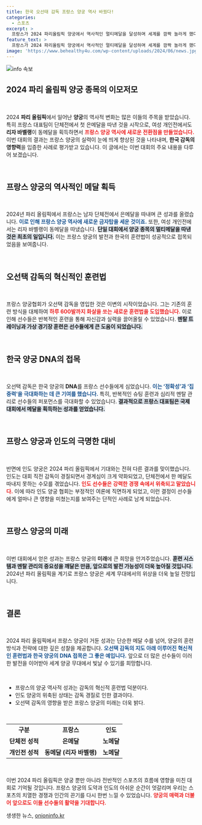 ```yaml
---
title: 한국 오선태 감독 프랑스 양궁 역사 바꿨다!
categories:
  - 스포츠
excerpt: >
  프랑스가 2024 파리올림픽 양궁에서 역사적인 멀티메달을 달성하며 세계를 깜짝 놀라게 했다. 한국식 훈련법이 도입된 결과 여자 개인전 동메달과 남자 단체전 은메달을 동시에 기록, 반면 인도는 감독 경질로 메달을 놓치는 수모를 겪었다. 양궁의 새로운 역사가 펼쳐진 현장을 놓치지 마세요!
feature_text: >
  프랑스가 2024 파리올림픽 양궁에서 역사적인 멀티메달을 달성하며 세계를 깜짝 놀라게 했다. 한국식 훈련법이 도입된 결과 여자 개인전 동메달과 남자 단체전 은메달을 동시에 기록, 반면 인도는 감독 경질로 메달을 놓치는 수모를 겪었다. 양궁의 새로운 역사가 펼쳐진 현장을 놓치지 마세요!
image: 'https://www.behealthy4u.com/wp-content/uploads/2024/06/news.jpg'
---
```


<p><img src="https://www.behealthy4u.com/wp-content/uploads/2024/06/news.jpg" alt="info 속보" /></p>

<h2 data-ke-size="size26">2024 파리 올림픽 양궁 종목의 이모저모</h2>

<p data-ke-size="size16">&nbsp;</p>

<p>2024 <strong>파리 올림픽</strong>에서 일어난 <strong>양궁</strong>의 역사적 변화는 많은 이들의 주목을 받았습니다. 특히 프랑스 대표팀이 단체전에서 첫 은메달을 따낸 것을 시작으로, 여성 개인전에서도 <strong>리자 바벨랭</strong>이 동메달을 획득하면서 <b><span style="color: #ee2323;">프랑스 양궁 역사에 새로운 전환점을 만들었습니다.</span></b> 이번 대회의 결과는 프랑스 양궁의 실력이 눈에 띄게 향상된 것을 나타내며, <strong>한국 감독의 영향력</strong>을 입증한 사례로 평가받고 있습니다. 이 글에서는 이번 대회의 주요 내용을 다루어 보겠습니다.</p>

<p data-ke-size="size16">&nbsp;</p>

<h2 data-ke-size="size26">프랑스 양궁의 역사적인 메달 획득</h2>

<p data-ke-size="size16">&nbsp;</p>

<p>2024년 파리 올림픽에서 프랑스는 남자 단체전에서 은메달을 따내며 큰 성과를 올렸습니다. <b><span style="color: #1a5490;">이로 인해 프랑스 양궁 역사에 새로운 금자탑을 세운 것이죠.</span></b> 또한, 여성 개인전에서는 리자 바벨랭이 동메달을 따냈습니다. <b><span style="background-color: #21538527;">단일 대회에서 양궁 종목의 멀티메달을 따낸 것은 최초의 일입니다.</span></b> 이는 프랑스 양궁의 발전과 한국의 훈련법이 성공적으로 접목되었음을 보여줍니다.</p>

<p data-ke-size="size16">&nbsp;</p>

<h2 data-ke-size="size26">오선택 감독의 혁신적인 훈련법</h2>

<p data-ke-size="size16">&nbsp;</p>

<p>프랑스 양궁협회가 오선택 감독을 영입한 것은 이변의 시작이었습니다. 그는 기존의 훈련 방식을 대체하여 <b><span style="color: #ee2323;">하루 600발까지 화살을 쏘는 새로운 훈련법을 도입했습니다.</span></b> 이로 인해 선수들은 반복적인 훈련을 통해 자신감과 실력을 끌어올릴 수 있었습니다. <b><span style="background-color: #21538527;">멘탈 트레이닝과 가상 경기장 훈련은 선수들에게 큰 도움이 되었습니다.</span></b> </p>

<p data-ke-size="size16">&nbsp;</p>

<h2 data-ke-size="size26">한국 양궁 DNA의 접목</h2>

<p data-ke-size="size16">&nbsp;</p>

<p>오선택 감독은 한국 양궁의 <strong>DNA</strong>를 프랑스 선수들에게 심었습니다. <b><span style="color: #1a5490;">이는 ‘정확성’과 ‘집중력’을 극대화하는 데 큰 기여를 했습니다.</span></b> 특히, 반복적인 슈팅 훈련과 심리적 멘탈 관리로 선수들의 퍼포먼스를 극대화할 수 있었습니다. <b><span style="background-color: #21538527;">결과적으로 프랑스 대표팀은 국제 대회에서 메달을 획득하는 성과를 얻었습니다.</span></b></p>

<p data-ke-size="size16">&nbsp;</p>

<h2 data-ke-size="size26">프랑스 양궁과 인도의 극명한 대비</h2>

<p data-ke-size="size16">&nbsp;</p>

<p>반면에 인도 양궁은 2024 파리 올림픽에서 기대와는 전혀 다른 결과를 맞이했습니다. 인도는 대회 직전 감독이 경질되면서 경계심이 크게 약화되었고, 단체전에서 한 메달도 따내지 못하는 수모를 겪었습니다. <b><span style="color: #ee2323;">인도 선수들은 강력한 경쟁 속에서 위축되고 말았습니다.</span></b> 이에 따라 인도 양궁 협회는 부정적인 여론에 직면하게 되었고, 이런 결정이 선수들에게 얼마나 큰 영향을 미쳤는지를 보여주는 단적인 사례로 남게 되었습니다.</p>

<p data-ke-size="size16">&nbsp;</p>

<h2 data-ke-size="size26">프랑스 양궁의 미래</h2>

<p data-ke-size="size16">&nbsp;</p>

<p>이번 대회에서 얻은 성과는 프랑스 양궁의 <strong>미래</strong>에 큰 희망을 안겨주었습니다. <b><span style="background-color: #21538527;">훈련 시스템과 멘탈 관리의 중요성을 깨달은 만큼, 앞으로의 발전 가능성이 더욱 높아질 것입니다.</span></b> 2024년 파리 올림픽을 계기로 프랑스 양궁은 세계 무대에서의 위상을 더욱 높일 전망입니다.</p>

<p data-ke-size="size16">&nbsp;</p>

<h2 data-ke-size="size26">결론</h2>

<p data-ke-size="size16">&nbsp;</p>

<p>2024 파리 올림픽에서 프랑스 양궁이 거둔 성과는 단순한 메달 수를 넘어, 양궁의 훈련 방식과 전략에 대한 깊은 성찰을 제공합니다. <b><span style="color: #1a5490;">오선택 감독의 지도 아래 이루어진 혁신적인 훈련법과 한국 양궁의 DNA 접목은 그 좋은 예입니다.</span></b> 앞으로 더 많은 선수들이 이러한 발전을 이어받아 세계 양궁 무대에서 빛날 수 있기를 희망합니다.</p>

<p data-ke-size="size16">&nbsp;</p>

<ul>
    <li>프랑스의 양궁 역사적 성과는 감독의 혁신적 훈련법 덕분이다.</li>
    <li>인도 양궁의 위축된 상태는 감독 경질로 인한 결과이다.</li>
    <li>오선택 감독의 영향을 받은 프랑스 양궁의 미래는 더욱 밝다.</li>
</ul>

<p data-ke-size="size16">&nbsp;</p>

<table>
    <tr>
        <td style="text-align: center; height: 17px;"><b>구분</b></td>
        <td style="text-align: center; height: 17px;"><b>프랑스</b></td>
        <td style="text-align: center; height: 17px;"><b>인도</b></td>
    </tr>
    <tr>
        <td style="text-align: center; height: 17px;"><b>단체전 성적</b></td>
        <td style="text-align: center; height: 17px;"><b>은메달</b></td>
        <td style="text-align: center; height: 17px;"><b>노메달</b></td>
    </tr>
    <tr>
        <td style="text-align: center; height: 17px;"><b>개인전 성적</b></td>
        <td style="text-align: center; height: 17px;"><b>동메달 (리자 바벨랭)</b></td>
        <td style="text-align: center; height: 17px;"><b>노메달</b></td>
    </tr>
</table>

<p data-ke-size="size16">&nbsp;</p>

<p>이번 2024 파리 올림픽은 양궁 뿐만 아니라 전반적인 스포츠의 흐름에 영향을 미친 대회로 기억될 것입니다. 프랑스 양궁의 도약과 인도의 아쉬운 순간이 엇갈리며 우리는 스포츠의 치열한 경쟁과 인간의 끈기를 다시 한번 느낄 수 있었습니다. <b><span style="color: #ee2323;">양궁의 매력과 더불어 앞으로도 이들 선수들의 활약을 기대합니다.</span></b></p>
생생한 뉴스, <a href="https://onioninfo.kr" rel="dofollow">onioninfo.kr</a>


